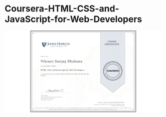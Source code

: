 # Coursera-HTML-CSS-and-JavaScript-for-Web-Developers

![Certificate](https://github.com/vikrant019/Coursera-HTML-CSS-and-JavaScript-for-Web-Developers/blob/master/HTML%2C%20CSS%2C%20and%20Javascript%20for%20Web%20Developers.png)
